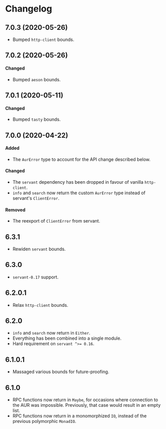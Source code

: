 # Changelog

## 7.0.3 (2020-05-26)

- Bumped `http-client` bounds.

## 7.0.2 (2020-05-26)

#### Changed

- Bumped `aeson` bounds.

## 7.0.1 (2020-05-11)

#### Changed

- Bumped `tasty` bounds.

## 7.0.0 (2020-04-22)

#### Added

- The `AurError` type to account for the API change described below.

#### Changed

- The `servant` dependency has been dropped in favour of vanilla `http-client`.
- `info` and `search` now return the custom `AurError` type instead of servant's
  `ClientError`.

#### Removed

- The reexport of `ClientError` from servant.

## 6.3.1

- Rewiden `servant` bounds.

## 6.3.0

- `servant-0.17` support.

## 6.2.0.1

- Relax `http-client` bounds.

## 6.2.0

- `info` and `search` now return in `Either`.
- Everything has been combined into a single module.
- Hard requirement on `servant ^>= 0.16`.

## 6.1.0.1

- Massaged various bounds for future-proofing.

## 6.1.0

- RPC functions now return in `Maybe`, for occasions where connection to the AUR
  was impossible. Previously, that case would result in an empty list.
- RPC functions now return in a monomorphized `IO`, instead of the previous
  polymorphic `MonadIO`.
